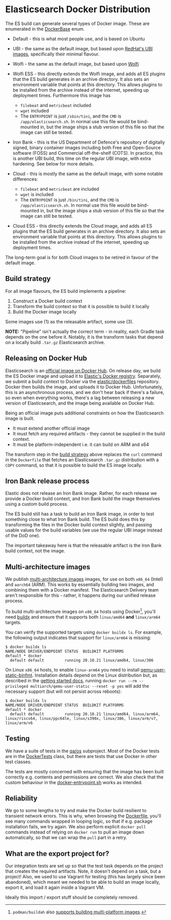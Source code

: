 # Elasticsearch Docker Distribution

The ES build can generate several types of Docker image. These are enumerated in
the [DockerBase] enum.

   * Default - this is what most people use, and is based on Ubuntu
   * UBI - the same as the default image, but based upon [RedHat's UBI
     images][ubi], specifically their minimal flavour.
   * Wolfi - the same as the default image, but based upon [Wolfi](https://github.com/wolfi-dev)
   * Wolfi ESS - this directly extends the Wolfi image, and adds all ES plugins
     that the ES build generates in an archive directory. It also sets an
     environment variable that points at this directory. This allows plugins to
     be installed from the archive instead of the internet, speeding up
     deployment times. Furthermore this image has
     * `filebeat` and `metricbeat` included
     * `wget` included
     * The `ENTRYPOINT` is just `/sbin/tini`, and the `CMD` is
     `/app/elasticsearch.sh`. In normal use this file would be bind-mounted
     in, but the image ships a stub version of this file so that the image
     can still be tested.
   * Iron Bank - this is the US Department of Defence's repository of digitally
     signed, binary container images including both Free and Open-Source
     software (FOSS) and Commercial off-the-shelf (COTS). In practice, this is
     another UBI build, this time on the regular UBI image, with extra
     hardening. See below for more details.

   * Cloud - this is mostly the same as the default image, with some notable differences:
      * `filebeat` and `metricbeat` are included
      * `wget` is included
      * The `ENTRYPOINT` is just `/bin/tini`, and the `CMD` is
        `/app/elasticsearch.sh`. In normal use this file would be bind-mounted
        in, but the image ships a stub version of this file so that the image
        can still be tested.
   * Cloud ESS - this directly extends the Cloud image, and adds all ES plugins
     that the ES build generates in an archive directory. It also sets an
     environment variable that points at this directory. This allows plugins to
     be installed from the archive instead of the internet, speeding up
     deployment times.

The long-term goal is for both Cloud images to be retired in favour of the
default image.


## Build strategy

For all image flavours, the ES build implements a pipeline:

   1. Construct a Docker build context
   2. Transform the build context so that it is possible to build it locally
   3. Build the Docker image locally

Some images use (1) as the releasable artifact, some use (3).

**NOTE:** "Pipeline" isn't actually the correct term - in reality, each Gradle
task depends on the one before it. Notably, it is the transform tasks that
depend on a locally build `.tar.gz` Elasticsearch archive.


## Releasing on Docker Hub

Elasticsearch is an [official image on Docker
Hub](https://hub.docker.com/_/elasticsearch). On release day, we build the ES
Docker image and upload it to [Elastic's Docker
registry](https://www.docker.elastic.co/). Separately, we submit a build context
to Docker via the [elastic/dockerfiles](https://github.com/elastic/dockerfiles)
repository. Docker then builds the image, and uploads it to Docker Hub.
Unfortunately, this is an asynchronous process, and we don't hear back if
there's a failure, so even when everything works, there's a lag between
releasing a new version of Elasticsearch, and the image being available on
Docker Hub.

Being an official image puts additional constraints on how the Elasticsearch
image is built.

   * It must extend another official image
   * It must fetch any required artifacts - they cannot be supplied in the build
     context.
   * It must be platform-independent i.e. it can build on ARM and x64

The transform step in the [build strategy](#build-strategy) above replaces the
`curl` command in the `Dockerfile` that fetches an Elasticsearch `.tar.gz`
distribution with a `COPY` command, so that it is possible to build the ES image
locally.

## Iron Bank release process

Elastic does not release an Iron Bank image. Rather, for each release we provide
a Docker build context, and Iron Bank build the image themselves using a custom
build process.

The ES build still has a task to build an Iron Bank image, in order to test
something close to what Iron Bank build. The ES build does this by transforming
the files in the Docker build context slightly, and passing usable values for
the build variables (we use the regular UBI image instead of the DoD one).

The important takeaway here is that the releasable artifact is the Iron Bank
build context, not the image.


## Multi-architecture images

We publish [multi-architecture images][multi-arch] images, for use on both
`x86_64` (Intel) and `aarch64` (ARM). This works by essentially building two
images, and combining them with a Docker manifest. The Elasticsearch Delivery
team aren't responsible for this - rather, it happens during our unified release
process.

To build multi-architecture images on `x86_64` hosts using Docker[^1], you'll
need [buildx](https://docs.docker.com/build/buildx/install/) and ensure that it
supports both `linux/amd64` **and** `linux/arm64` targets.

You can verify the supported targets using `docker buildx ls`. For example, the
following output indicates that support for `linux/arm64` is missing:

```shell
$ docker buildx ls
NAME/NODE DRIVER/ENDPOINT STATUS  BUILDKIT PLATFORMS
default * docker
  default default         running 20.10.21 linux/amd64, linux/386
```

On Linux `x86_64` hosts, to enable `linux-arm64` you need to install
[qemu-user-static-binfmt](https://github.com/multiarch/qemu-user-static).
Installation details depend on the Linux distribution but, as described in the
[getting started docs](https://github.com/multiarch/qemu-user-static#getting-started),
running `docker run --rm --privileged multiarch/qemu-user-static --reset -p yes`
will add the necessary support (but will not persist across reboots):

```shell
$ docker buildx ls
NAME/NODE DRIVER/ENDPOINT STATUS  BUILDKIT PLATFORMS
default * docker
  default default         running 20.10.21 linux/amd64, linux/arm64, linux/riscv64, linux/ppc64le, linux/s390x, linux/386, linux/arm/v7, linux/arm/v6
```

## Testing

We have a suite of tests in the [qa/os](../../qa/os) subproject. Most of the
Docker tests are in the [DockerTests] class, but there are tests that use Docker
in other test classes.

The tests are mostly concerned with ensuring that the image has been built
correctly e.g. contents and permissions are correct. We also check that the
custom behaviour in the
[docker-entrypoint.sh](src/docker/bin/docker-entrypoint.sh) works as intended.


## Reliability

We go to some lengths to try and make the Docker build resilient to transient
network errors. This is why, when browsing the
[Dockerfile](src/docker/Dockerfile), you'll see many commands wrapped in looping
logic, so that if e.g. package installation fails, we try again. We also perform
explicit `docker pull` commands instead of relying on `docker run` to pull an
image down automatically, so that we can wrap the `pull` part in a retry.


## What are the export project for?

Our integration tests are set up so that the test task depends on the project
that creates the required artifacts. Note, it doesn't depend on a task, but a
project! Also, we used to use Vagrant for testing (this has largely since been
abandoned), which meant we needed to be able to build an image locally, export
it, and load it again inside a Vagrant VM.

Ideally this import / export stuff should be completely removed.


[DockerBase]: ../../build-tools-internal/src/main/java/org/elasticsearch/gradle/internal/DockerBase.java
[DockerTests]: ../../qa/os/src/test/java/org/elasticsearch/packaging/test/DockerTests.java
[multi-arch]: https://www.docker.com/blog/multi-arch-build-and-images-the-simple-way/
[ubi]: https://developers.redhat.com/products/rhel/ubi

[^1]: `podman/buildah` also [supports building multi-platform images](https://github.com/containers/buildah/issues/1590).
